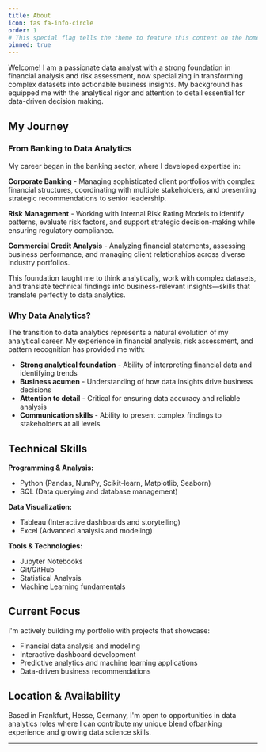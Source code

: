 ```yaml
---
title: About
icon: fas fa-info-circle
order: 1
# This special flag tells the theme to feature this content on the homepage
pinned: true 
---
```


Welcome! I am a passionate data analyst with a strong foundation in financial analysis and risk assessment, now specializing in transforming complex datasets into actionable business insights. My background has equipped me with the analytical rigor and attention to detail essential for data-driven decision making.

## My Journey

### From Banking to Data Analytics

My career began in the banking sector, where I developed expertise in:

**Corporate Banking** - Managing sophisticated client portfolios with complex financial structures, coordinating with multiple stakeholders, and presenting strategic recommendations to senior leadership.

**Risk Management** - Working with Internal Risk Rating Models to identify patterns, evaluate risk factors, and support strategic decision-making while ensuring regulatory compliance.

**Commercial Credit Analysis** - Analyzing financial statements, assessing business performance, and managing client relationships across diverse industry portfolios.

This foundation taught me to think analytically, work with complex datasets, and translate technical findings into business-relevant insights—skills that translate perfectly to data analytics.

### Why Data Analytics?

The transition to data analytics represents a natural evolution of my analytical career. My experience in financial analysis, risk assessment, and pattern recognition has provided me with:

- **Strong analytical foundation** - Ability of interpreting financial data and identifying trends
- **Business acumen** - Understanding of how data insights drive business decisions
- **Attention to detail** - Critical for ensuring data accuracy and reliable analysis
- **Communication skills** - Ability to present complex findings to stakeholders at all levels

## Technical Skills

**Programming & Analysis:**
- Python (Pandas, NumPy, Scikit-learn, Matplotlib, Seaborn)
- SQL (Data querying and database management)

**Data Visualization:**
- Tableau (Interactive dashboards and storytelling)
- Excel (Advanced analysis and modeling)

**Tools & Technologies:**
- Jupyter Notebooks
- Git/GitHub
- Statistical Analysis
- Machine Learning fundamentals

## Current Focus

I'm actively building my portfolio with projects that showcase:
- Financial data analysis and modeling
- Interactive dashboard development
- Predictive analytics and machine learning applications
- Data-driven business recommendations

## Location & Availability

Based in Frankfurt, Hesse, Germany, I'm open to opportunities in data analytics roles where I can contribute my unique blend ofbanking experience and growing data science skills.

---
